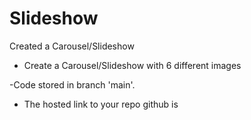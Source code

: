 # Slideshow
Created a Carousel/Slideshow

- Create a Carousel/Slideshow with 6 different images

-Code stored in branch 'main'.

- The hosted link to your repo github is 
